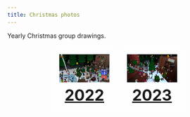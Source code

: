 ```yaml
---
title: Christmas photos
---
```


Yearly Christmas group drawings.

<style>
#cholder {
	display: flex;
}
.linkTo {
	margin: 4px;
	background: rgba(255,255,255,0.4);
	text-align: center;
	padding: 16px;
	img {
		height: 64px;
		width: auto;
	}
	a {
		font-weight: bold;
		font-size: 250%;
	}
	border: var(--border);
}
</style>

<div id="cholder">
	<div class="linkTo" style="margin-left:auto;">
		<a href="2022"><img src="2022_small.png"></a><br>
		<a href="2022">2022</a>
	</div>
	<div class="linkTo" style="margin-right:auto;">
		<a href="2023"><img src="2023_small.png"></a><br>
		<a href="2023">2023</a>
	</div>
</div>